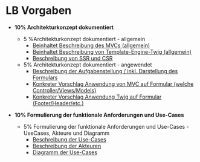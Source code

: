 # LB Vorgaben

- **10% Architekturkonzept dokumentiert**
    - 5 %Architekturkonzept dokumentiert - allgemein
        - [Beinhaltet Beschreibung des MVCs (allgemein)](MD/MVC.md)
        - [Beinhaltet Beschreibung von Template-Engine-Twig (allgemein)](MD/TWIG.md)
        - [Beschreibung von SSR und CSR](MD/CSRUNDSSR.md)
    - 5% Architekturkonzept dokumentiert - angewendet
        - [Beschreibung der Aufgabenstellung / inkl. Darstellung des Formulars](MD/ARCHITEKTURKONZEPT.md)
        - [Konkreter Vorschlag Anwendung von MVC auf Formular (welche Controller/Views/Models)](MD/ARCHITEKTURKONZEPT.md)
        - [Konkreter Vorschlag Anwendung Twig auf Formular (Footer/Header/etc.)](MD/ARCHITEKTURKONZEPT.md)

- **10% Formulierung der funktionale Anforderungen und Use-Cases**
    - 5% Formulierung der funktionale Anforderungen und Use-Cases - UseCases, Akteure und Diagramm
        - [Beschreibung der Use-Cases](MD/USECASES.md)
        - [Beschreibung der Akteuren](MD/USECASES.md)
        - [Diagramm der Use-Cases](MD/USECASES.md)